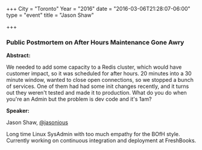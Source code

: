 +++
City = "Toronto"
Year = "2016"
date = "2016-03-06T21:28:07-06:00"
type = "event"
title = "Jason Shaw"

+++

### Public Postmortem on After Hours Maintenance Gone Awry

**Abstract:**

We needed to add some capacity to a Redis cluster, which would have customer impact, so it was scheduled for after hours. 20 minutes into a 30 minute window, wanted to close open connections, so we stopped a bunch of services. One of them had had some init changes recently, and it turns out they weren't tested and made it to production. What do you do when you're an Admin but the problem is dev code and it's 1am?

**Speaker:**

Jason Shaw, <a href="https://twitter.com/jasonious" target="_blank">@jasonious</a>

Long time Linux SysAdmin with too much empathy for the BOfH style. Currently working on continuous integration and deployment at FreshBooks.